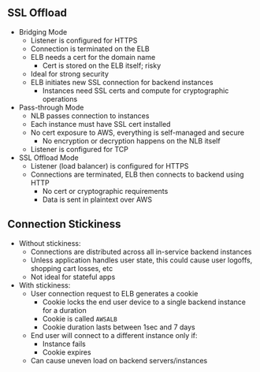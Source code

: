 
## SSL Offload

- Bridging Mode
	- Listener is configured for HTTPS
	- Connection is terminated on the ELB
	- ELB needs a cert for the domain name
		- Cert is stored on the ELB itself; risky
	- Ideal for strong security
	- ELB initiates new SSL connection for backend instances
		- Instances need SSL certs and compute for cryptographic operations
- Pass-through Mode
	- NLB passes connection to instances
	- Each instance must have SSL cert installed
	- No cert exposure to AWS, everything is self-managed and secure
		- No encryption or decryption happens on the NLB itself
	- Listener is configured for TCP
- SSL Offload Mode
	- Listener (load balancer) is configured for HTTPS
	- Connections are terminated, ELB then connects to backend using HTTP
		- No cert or cryptographic requirements
		- Data is sent in plaintext over AWS

## Connection Stickiness

- Without stickiness:
	- Connections are distributed across all in-service backend instances
	- Unless application handles user state, this could cause user logoffs, shopping cart losses, etc
	- Not ideal for stateful apps
- With stickiness:
	- User connection request to ELB generates a cookie
		- Cookie locks the end user device to a single backend instance for a duration
		- Cookie is called `AWSALB`
		- Cookie duration lasts between 1sec and 7 days
	- End user will connect to a different instance only if:
		- Instance fails
		- Cookie expires
	- Can cause uneven load on backend servers/instances